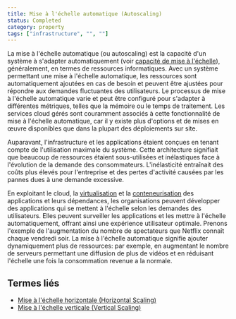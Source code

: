 ```yaml
---
title: Mise à l'échelle automatique (Autoscaling)
status: Completed
category: property
tags: ["infrastructure", "", ""]
---
```


La mise à l'échelle automatique (ou autoscaling) est la capacité d'un système à s'adapter automatiquement (voir [capacité de mise à l'échelle](/scalability/)), généralement, en termes de ressources informatiques.
Avec un système permettant une mise à l'échelle automatique, les ressources sont automatiquement ajoutées en cas de besoin et peuvent être ajustées pour répondre aux demandes fluctuantes des utilisateurs.
Le processus de mise à l'échelle automatique varie et peut être configuré pour s'adapter à différentes métriques, telles que la mémoire ou le temps de traitement.
Les services cloud gérés sont couramment associés à cette fonctionnalité de mise à l'échelle automatique, car il y existe plus d'options et de mises en œuvre disponibles que dans la plupart des déploiements sur site.

Auparavant, l'infrastructure et les applications étaient conçues en tenant compte de l'utilisation maximale du système.
Cette architecture signifiait que beaucoup de ressources étaient sous-utilisées et inélastiques face à l'évolution de la demande des consommateurs.
L'inélasticité entraînait des coûts plus élevés pour l'entreprise et des pertes d'activité causées par les pannes dues à une demande excessive.

En exploitant le cloud, la [virtualisation](/virtualization/) et la [conteneurisation](/containerization/) des applications et leurs dépendances,
les organisations peuvent développer des applications qui se mettent à l'échelle selon les demandes des utilisateurs.
Elles peuvent surveiller les applications et les mettre à l'échelle automatiquement, offrant ainsi une expérience utilisateur optimale.
Prenons l'exemple de l'augmentation du nombre de spectateurs que Netflix connaît chaque vendredi soir.
La mise à l'échelle automatique signifie ajouter dynamiquement plus de ressources: par exemple,
en augmentant le nombre de serveurs permettant une diffusion de plus de vidéos et en réduisant l'échelle une fois la consommation revenue a la normale.

## Termes liés

* [Mise à l'échelle horizontale (Horizontal Scaling)](/horizontal-scaling/)
* [Mise à l'échelle verticale (Vertical Scaling)](/vertical-scaling/)
